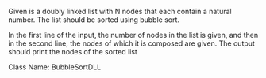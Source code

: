Given is a doubly linked list with N nodes that each contain a natural number. The list should be sorted using bubble sort.

In the first line of the input, the number of nodes in the list is given, and then in the second line, the nodes of which it is composed are given. The output should print the nodes of the sorted list

Class Name: BubbleSortDLL

